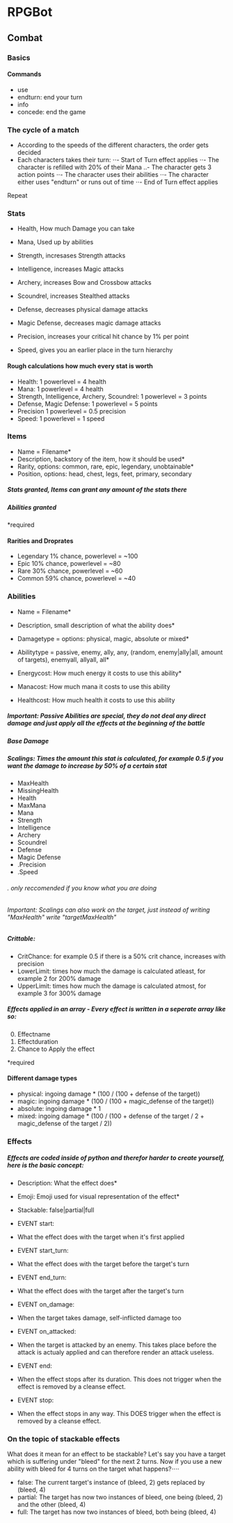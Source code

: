 # RPGBot




## Combat

### Basics

#### Commands
- use <ability> <target>
- endturn: end your turn
- info <something>
- concede: end the game


### The cycle of a match

- According to the speeds of the different characters, the order gets decided
- Each characters takes their turn:
⋅⋅- Start of Turn effect applies
⋅⋅- The character is refilled with 20% of their Mana
..- The character gets 3 action points
⋅⋅- The character uses their abilities
⋅⋅- The character either uses "endturn" or runs out of time
⋅⋅- End of Turn effect applies

Repeat

### Stats
- Health, How much Damage you can take
- Mana, Used up by abilities

- Strength, incresases Strength attacks
- Intelligence, increases Magic attacks
- Archery, increases Bow and Crossbow attacks
- Scoundrel, increases Stealthed attacks

- Defense, decreases physical damage attacks
- Magic Defense, decreases magic damage attacks

- Precision, increases your critical hit chance by 1% per point
- Speed, gives you an earlier place in the turn hierarchy

#### Rough calculations how much every stat is worth
- Health: 1 powerlevel = 4 health
- Mana: 1 powerlevel = 4 health
- Strength, Intelligence, Archery, Scoundrel: 1 powerlevel = 3 points
- Defense, Magic Defense: 1 powerlevel = 5 points
- Precision 1 powerlevel = 0.5 precision
- Speed: 1 powerlevel = 1 speed


### Items
- Name = Filename*
- Description, backstory of the item, how it should be used*
- Rarity, options: common, rare, epic, legendary, unobtainable*
- Position, options: head, chest, legs, feet, primary, secondary


##### Stats granted, Items can grant any amount of the stats there
##### Abilities granted

*required

#### Rarities and Droprates
- Legendary 1% chance, powerlevel = ~100
- Epic 10% chance, powerlevel = ~80
- Rare 30% chance, powerlevel = ~60
- Common 59% chance, powerlevel = ~40

### Abilities
- Name = Filename*
- Description, small description of what the ability does*
- Damagetype = options: physical, magic, absolute or mixed*
- Abilitytype = passive, enemy, ally, any, (random, enemy|ally|all, amount of targets), enemyall, allyall, all*

- Energycost: How much energy it costs to use this ability*
- Manacost: How much mana it costs to use this ability
- Healthcost: How much health it costs to use this ability

##### Important: Passive Abilities are special, they do not deal any direct damage and just apply all the effects at the beginning of the battle

##### Base Damage

##### Scalings: Times the amount this stat is calculated, for example 0.5 if you want the damage to increase by 50% of a certain stat
  - MaxHealth
  - MissingHealth
  - Health
  - MaxMana
  - Mana
  - Strength
  - Intelligence
  - Archery
  - Scoundrel
  - Defense
  - Magic Defense
  - .Precision
  - .Speed

###### . only reccomended if you know what you are doing

###### Important: Scalings can also work on the target, just instead of writing "MaxHealth" write "targetMaxHealth"

##### Crittable:
  - CritChance: for example 0.5 if there is a 50% crit chance, increases with precision
  - LowerLimit: times how much the damage is calculated atleast, for example 2 for 200% damage
  - UpperLimit: times how much the damage is calculated atmost, for example 3 for 300% damage


##### Effects applied in an array - Every effect is written in a seperate array like so:
 0. Effectname
 1. Effectduration
 2. Chance to Apply the effect


*required

#### Different damage types
- physical: ingoing damage * (100 / (100 + defense of the target))
- magic: ingoing damage * (100 / (100 + magic_defense of the target))
- absolute: ingoing damage * 1
- mixed: ingoing damage * (100 / (100 + defense of the target / 2 + magic_defense of the target / 2))


### Effects
##### Effects are coded inside of python and therefor harder to create yourself, here is the basic concept:

- Description: What the effect does*
- Emoji: Emoji used for visual representation of the effect*
- Stackable: false|partial|full

- EVENT start:
- What the effect does with the target when it's first applied

- EVENT start_turn:
- What the effect does with the target before the target's turn

- EVENT end_turn:
- What the effect does with the target after the target's turn

- EVENT on_damage:
- When the target takes damage, self-inflicted damage too

- EVENT on_attacked:
- When the target is attacked by an enemy. This takes place before the attack is actualy applied and can therefore render an attack useless.

- EVENT end:
- When the effect stops after its duration. This does not trigger when the effect is removed by a cleanse effect.

- EVENT stop:
- When the effect stops in any way. This DOES trigger when the effect is removed by a cleanse effect.


### On the topic of stackable effects
What does it mean for an effect to be stackable? Let's say you have a target which is suffering under "bleed" for the next 2 turns. Now if you use a new ability with bleed for 4 turns on the target what happens?⋅⋅⋅⋅

- false: The current target's instance of (bleed, 2) gets replaced by (bleed, 4)
- partial: The target has now two instances of bleed, one being (bleed, 2) and the other (bleed, 4)
- full: The target has now two instances of bleed, both being (bleed, 4)

